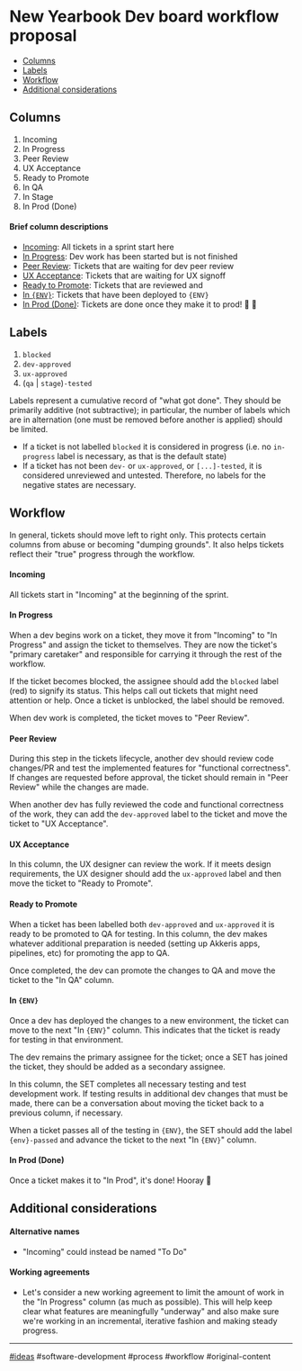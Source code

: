 # New Yearbook Dev board workflow proposal

- [Columns](#columns)
- [Labels](#labels)
- [Workflow](#workflow)
- [Additional considerations](#additional-considerations)

## Columns

1. Incoming
2. In Progress
3. Peer Review
4. UX Acceptance
5. Ready to Promote
6. In QA
7. In Stage
8. In Prod (Done)

#### Brief column descriptions

- [Incoming](#incoming): All tickets in a sprint start here
- [In Progress](#in-progress): Dev work has been started but is not finished
- [Peer Review](#peer-review): Tickets that are waiting for dev peer review
- [UX Acceptance](#ux-acceptance): Tickets that are waiting for UX signoff
- [Ready to Promote](#ready-to-promote): Tickets that are reviewed and
- [In `{ENV}`](#in-env): Tickets that have been deployed to `{ENV}`
- [In Prod (Done)](#in-prod): Tickets are done once they make it to prod! 🚀 🎉

## Labels

1. `blocked`
2. `dev-approved`
3. `ux-approved`
4. (`qa` | `stage`)`-tested`

Labels represent a cumulative record of "what got done". They should be
primarily additive (not subtractive); in particular, the number of labels which
are in alternation (one must be removed before another is applied) should be
limited.

- If a ticket is not labelled `blocked` it is considered in progress (i.e. no
  `in-progress` label is necessary, as that is the default state)
- If a ticket has not been `dev-` or `ux-approved`, or `[...]-tested`, it is
  considered unreviewed and untested. Therefore, no labels for the negative
  states are necessary.

## Workflow

In general, tickets should move left to right only. This protects certain
columns from abuse or becoming "dumping grounds". It also helps tickets reflect
their "true" progress through the workflow.

#### Incoming

All tickets start in "Incoming" at the beginning of the sprint.

#### In Progress

When a dev begins work on a ticket, they move it from "Incoming" to "In
Progress" and assign the ticket to themselves. They are now the ticket's
"primary caretaker" and responsible for carrying it through the rest of the
workflow.

If the ticket becomes blocked, the assignee should add the `blocked` label (red)
to signify its status. This helps call out tickets that might need attention or
help. Once a ticket is unblocked, the label should be removed.

When dev work is completed, the ticket moves to "Peer Review".

#### Peer Review

During this step in the tickets lifecycle, another dev should review code
changes/PR and test the implemented features for "functional correctness". If
changes are requested before approval, the ticket should remain in "Peer Review"
while the changes are made.

When another dev has fully reviewed the code and functional correctness of the
work, they can add the `dev-approved` label to the ticket and move the ticket to
"UX Acceptance".

#### UX Acceptance

In this column, the UX designer can review the work. If it meets design
requirements, the UX designer should add the `ux-approved` label and then move
the ticket to "Ready to Promote".

#### Ready to Promote

When a ticket has been labelled both `dev-approved` and `ux-approved` it is
ready to be promoted to QA for testing. In this column, the dev makes whatever
additional preparation is needed (setting up Akkeris apps, pipelines, etc) for
promoting the app to QA.

Once completed, the dev can promote the changes to QA and move the ticket to the
"In QA" column.

#### In `{ENV}`

Once a dev has deployed the changes to a new environment, the ticket can move to
the next "In `{ENV}`" column. This indicates that the ticket is ready for
testing in that environment.

The dev remains the primary assignee for the ticket; once a SET has joined the
ticket, they should be added as a secondary assignee.

In this column, the SET completes all necessary testing and test development
work. If testing results in additional dev changes that must be made, there can
be a conversation about moving the ticket back to a previous column, if
necessary.

When a ticket passes all of the testing in `{ENV}`, the SET should add the label
`{env}-passed` and advance the ticket to the next "In `{ENV}`" column.

#### In Prod (Done)

Once a ticket makes it to "In Prod", it's done! Hooray 🥳

## Additional considerations

#### Alternative names

- "Incoming" could instead be named "To Do"

#### Working agreements

- Let's consider a new working agreement to limit the amount of work in the "In
  Progress" column (as much as possible). This will help keep clear what
  features are meaningfully "underway" and also make sure we're working in an
  incremental, iterative fashion and making steady progress.

---

[#ideas](index.md) #software-development #process #workflow #original-content
